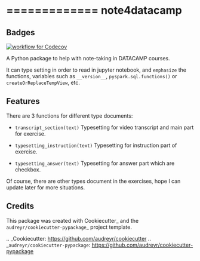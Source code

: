 =============
note4datacamp
=============

## Badges

[![workflow for Codecov](https://github.com/RyanXu11/note4datacamp/actions/workflows/workflow.yml/badge.svg)](https://github.com/RyanXu11/note4datacamp/actions/workflows/workflow.yml)


A Python package to help with note-taking in DATACAMP courses.

It can type setting in order to read in jupyter notebook, and `emphasize` the functions, variables such as `__version__`, `pyspark.sql.functions()` or `createOrReplaceTempView`, etc.



Features
--------

There are 3 functions for different type documents:
- `transcript_section(text)`
Typesetting for video transcript and main part for exercise.

- `typesetting_instruction(text)`
Typesetting for instruction part of exercise.

- `typesetting_answer(text)`
Typesetting for answer part which are checkbox.

Of course, there are other types document in the exercises, hope I can update later for more situations.

Credits
-------

This package was created with Cookiecutter_ and the `audreyr/cookiecutter-pypackage`_ project template.

.. _Cookiecutter: https://github.com/audreyr/cookiecutter
.. _`audreyr/cookiecutter-pypackage`: https://github.com/audreyr/cookiecutter-pypackage
